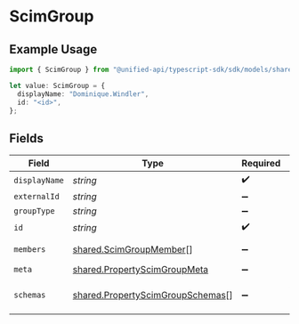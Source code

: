 # ScimGroup

## Example Usage

```typescript
import { ScimGroup } from "@unified-api/typescript-sdk/sdk/models/shared";

let value: ScimGroup = {
  displayName: "Dominique.Windler",
  id: "<id>",
};
```

## Fields

| Field                                                                                       | Type                                                                                        | Required                                                                                    | Description                                                                                 |
| ------------------------------------------------------------------------------------------- | ------------------------------------------------------------------------------------------- | ------------------------------------------------------------------------------------------- | ------------------------------------------------------------------------------------------- |
| `displayName`                                                                               | *string*                                                                                    | :heavy_check_mark:                                                                          | N/A                                                                                         |
| `externalId`                                                                                | *string*                                                                                    | :heavy_minus_sign:                                                                          | N/A                                                                                         |
| `groupType`                                                                                 | *string*                                                                                    | :heavy_minus_sign:                                                                          | N/A                                                                                         |
| `id`                                                                                        | *string*                                                                                    | :heavy_check_mark:                                                                          | N/A                                                                                         |
| `members`                                                                                   | [shared.ScimGroupMember](../../../sdk/models/shared/scimgroupmember.md)[]                   | :heavy_minus_sign:                                                                          | An array of members                                                                         |
| `meta`                                                                                      | [shared.PropertyScimGroupMeta](../../../sdk/models/shared/propertyscimgroupmeta.md)         | :heavy_minus_sign:                                                                          | N/A                                                                                         |
| `schemas`                                                                                   | [shared.PropertyScimGroupSchemas](../../../sdk/models/shared/propertyscimgroupschemas.md)[] | :heavy_minus_sign:                                                                          | Array of schema URIs                                                                        |